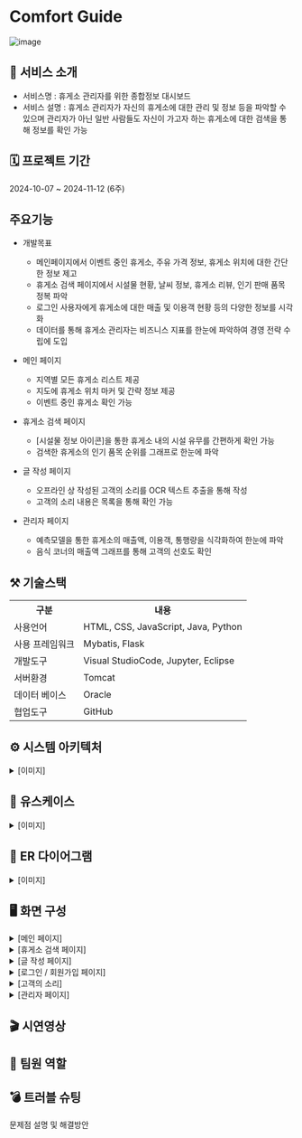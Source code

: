# Comfort Guide
![image](https://github.com/user-attachments/assets/5ad75f50-f734-4a5b-b57c-c4cd420cd3a0)

## 📂 서비스 소개
* 서비스명 : 휴게소 관리자를 위한 종합정보 대시보드
* 서비스 설명 : 휴게소 관리자가 자신의 휴게소에 대한 관리 및 정보 등을 파악할 수 있으며 관리자가 아닌 일반 사람들도 자신이 가고자 하는 휴게소에 대한 검색을 통해 정보를 확인 가능
  
## 🗓️ 프로젝트 기간  
2024-10-07 ~ 2024-11-12 (6주)

##  주요기능
* 개발목표
  - 메인페이지에서 이벤트 중인 휴게소, 주유 가격 정보, 휴게소 위치에 대한 간단한 정보 제고
  - 휴게소 검색 페이지에서 시설물 현황, 날씨 정보, 휴게소 리뷰, 인기 판매 품목 정복 파악
  - 로그인 사용자에게 휴게소에 대한 매출 및 이용객 현황 등의 다양한 정보를 시각화
  - 데이터를 통해 휴게소 관리자는 비즈니스 지표를 한눈에 파악하여 경영 전략 수립에 도입
* 메인 페이지
  - 지역별 모든 휴게소 리스트 제공<br>
  - 지도에 휴게소 위치 마커 및 간략 정보 제공<br>
  - 이벤트 중인 휴게소 확인 가능

* 휴게소 검색 페이지
  - [시설물 정보 아이콘]을 통한 휴게소 내의 시설 유무를 간편하게 확인 가능<br>
  - 검색한 휴게소의 인기 품목 순위를 그래프로 한눈에 파악

* 글 작성 페이지
  - 오프라인 상 작성된 고객의 소리를 OCR 텍스트 추출을 통해 작성<br>
  - 고객의 소리 내용은 목록을 통해 확인 가능
    
* 관리자 페이지
  - 예측모델을 통한 휴게소의 매출액, 이용객, 통행량을 식각화하여 한눈에 파악<br>
  - 음식 코너의 매출액 그래프를 통해 고객의 선호도 확인<br>

## ⚒️ 기술스택
<table>
   <tr>
      <th>구분</th>
      <th>내용</th>
    </tr>
    <tr>
      <td>사용언어</td>
      <td>
  HTML, CSS, JavaScript, Java, Python
      </td>
    <tr>
     <td>사용 프레임워크</td>
      <td>
Mybatis, Flask
      </td>
    <tr>
    <td>개발도구</td>
    <td>
Visual StudioCode, Jupyter, Eclipse
    </td>
  <tr>
  <td>서버환경</td>
  <td>
Tomcat
  </td>
  <tr>
  <td>데이터 베이스</td>
  <td>
Oracle
  </td>
<tr>
 <td> 협업도구</td>
  <td>
  GitHub
  </td>
</tr>
</table>

## ⚙ 시스템 아키텍처

<details><summary>[이미지]
</summary>
<br>

< 데이터 분석 > 
![image](https://github.com/user-attachments/assets/2ba399ca-8675-4288-baa0-a90c4d713780)

< Flask >
![image](https://github.com/user-attachments/assets/4c99c265-99df-492b-90f7-924a102e5b94)

< JSP Servlet >
![image](https://github.com/user-attachments/assets/1b2ed7a7-0e03-43f0-856e-3beb0dfccf05)
</details>


## 📍 유스케이스

<details><summary>[이미지]
</summary>

![image](https://github.com/user-attachments/assets/02158d5c-9f8f-4cbd-9b2b-a1075bea9f8f) 
![image](https://github.com/user-attachments/assets/d2bc6ae2-7b5b-4f7c-8cad-0bb22c555f0b) 
</details>


## 📍 ER 다이어그램

<details><summary>[이미지]
</summary>

![image](https://github.com/user-attachments/assets/6e768193-05ad-4e7a-96e3-e06e58b5ccef)
</details>


## 🖥 화면 구성

<details><summary>[메인 페이지]
</summary>

![image](https://github.com/user-attachments/assets/e1bcb304-0dcf-45b2-b1af-2022a1697e87)![image](https://github.com/user-attachments/assets/9ba0b47b-6a14-4adc-8b17-215174e31ded)
</details>
<details><summary>[휴게소 검색 페이지]
</summary>

![image](https://github.com/user-attachments/assets/4d3c5168-61db-4db2-9b4d-5a5110928ba8)
</details>
<details><summary>[글 작성 페이지]
</summary>

![image](https://github.com/user-attachments/assets/8f5820b4-5d88-4a25-a36d-1c352ae8006f)
</details>
<details><summary>[로그인 / 회원가입 페이지]
</summary>

![image](https://github.com/user-attachments/assets/99afa285-c2ca-49a3-ae62-d292f8195e0e)

![image](https://github.com/user-attachments/assets/5ebff2fd-39e1-4442-a2d5-a551f4fe5429)

</details>
<details><summary>[고객의 소리]
</summary>

![image](https://github.com/user-attachments/assets/71c79b2a-1c35-4c62-88ef-ee6ee988ca84)
</details>
<details><summary>[관리자 페이지]
</summary>

![image](https://github.com/user-attachments/assets/7f592d9b-2bde-4c91-88ab-e2ed6a196721)

![image](https://github.com/user-attachments/assets/395d4e16-6c1f-4042-b087-1ebe0c9804c5)
</details>




## 🎬 시연영상

## 📄 팀원 역할

## 💣 트러블 슈팅
문제점 설명 및 해결방안
    
